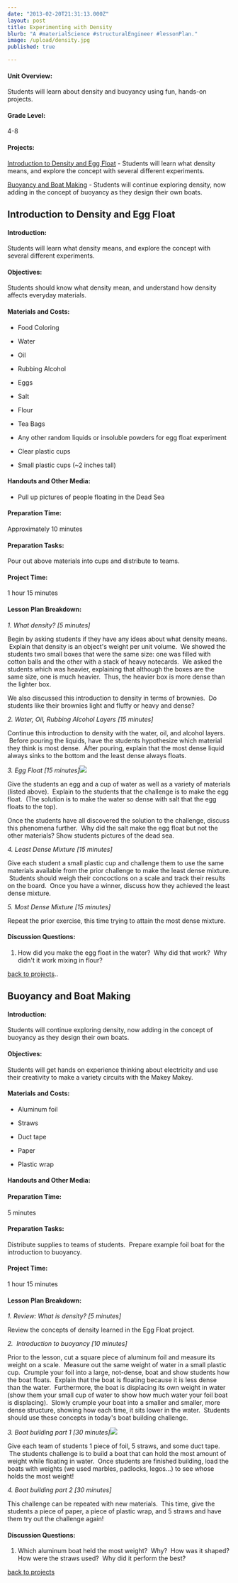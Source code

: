 ```yaml
---
date: "2013-02-20T21:31:13.000Z"
layout: post
title: Experimenting with Density
blurb: "A #materialScience #structuralEngineer #lessonPlan."
image: /upload/density.jpg
published: true

---
```


#### Unit Overview:


Students will learn about density and buoyancy using fun, hands-on projects.




#### Grade Level:


4-8


#### Projects:


[Introduction to Density and Egg Float](http://9-dots.org/density#day1) - Students will learn what density means, and explore the concept with several different experiments.

[Buoyancy and Boat Making](http://9-dots.org/density#day2) - Students will continue exploring density, now adding in the concept of buoyancy as they design their own boats.

<!-- more -->




## Introduction to Density and Egg Float




#### Introduction:


Students will learn what density means, and explore the concept with several different experiments.


#### Objectives:


Students should know what density mean, and understand how density affects everyday materials.


#### Materials and Costs:





	
  * Food Coloring

	
  * Water

	
  * Oil

	
  * Rubbing Alcohol

	
  * Eggs

	
  * Salt

	
  * Flour

	
  * Tea Bags

	
  * Any other random liquids or insoluble powders for egg float experiment

	
  * Clear plastic cups

	
  * Small plastic cups (~2 inches tall)




#### Handouts and Other Media:





	
  * Pull up pictures of people floating in the Dead Sea




#### Preparation Time:


Approximately 10 minutes


#### Preparation Tasks:


Pour out above materials into cups and distribute to teams.


#### Project Time:


1 hour 15 minutes


#### Lesson Plan Breakdown:


_1. What density? [5 minutes]_

Begin by asking students if they have any ideas about what density means.  Explain that density is an object's weight per unit volume.  We showed the students two small boxes that were the same size: one was filled with cotton balls and the other with a stack of heavy notecards.  We asked the students which was heavier, explaining that although the boxes are the same size, one is much heavier.  Thus, the heavier box is more dense than the lighter box.

We also discussed this introduction to density in terms of brownies.  Do students like their brownies light and fluffy or heavy and dense?

_2. Water, Oil, Rubbing Alcohol Layers_ _[15 minutes]_

Continue this introduction to density with the water, oil, and alcohol layers.  Before pouring the liquids, have the students hypothesize which material they think is most dense.  After pouring, explain that the most dense liquid always sinks to the bottom and the least dense always floats.

_3. Egg Float [15 minutes][![](http://9-dots.org/wp-uploads/2013/02/Photo-Feb-12-4-55-37-PM-e1361985690803-225x300.jpg)](http://9-dots.org/wp-uploads/2013/02/Photo-Feb-12-4-55-37-PM.jpg)_

Give the students an egg and a cup of water as well as a variety of materials (listed above).  Explain to the students that the challenge is to make the egg float.  (The solution is to make the water so dense with salt that the egg floats to the top).

Once the students have all discovered the solution to the challenge, discuss this phenomena further.  Why did the salt make the egg float but not the other materials? Show students pictures of the dead sea.

_4. Least Dense Mixture [15 minutes]_

Give each student a small plastic cup and challenge them to use the same materials available from the prior challenge to make the least dense mixture.  Students should weigh their concoctions on a scale and track their results on the board.  Once you have a winner, discuss how they achieved the least dense mixture.

_5. Most Dense Mixture [15 minutes]_

Repeat the prior exercise, this time trying to attain the most dense mixture.


#### Discussion Questions:


1. How did you make the egg float in the water?  Why did that work?  Why didn't it work mixing in flour?



[
back to projects](http://9-dots.org/density/#top)..


## Buoyancy and Boat Making







#### Introduction:


Students will continue exploring density, now adding in the concept of buoyancy as they design their own boats.


#### Objectives:


Students will get hands on experience thinking about electricity and use their creativity to make a variety circuits with the Makey Makey.


#### Materials and Costs:





	
  * Aluminum foil

	
  * Straws

	
  * Duct tape

	
  * Paper

	
  * Plastic wrap





#### Handouts and Other Media:




#### Preparation Time:


5 minutes


#### Preparation Tasks:


Distribute supplies to teams of students.  Prepare example foil boat for the introduction to buoyancy.


#### Project Time:


1 hour 15 minutes


#### Lesson Plan Breakdown:


_1. Review: What is density? [5 minutes]_

Review the concepts of density learned in the Egg Float project.

_2.  Introduction to buoyancy [10 minutes]_

Prior to the lesson, cut a square piece of aluminum foil and measure its weight on a scale.  Measure out the same weight of water in a small plastic cup.  Crumple your foil into a large, not-dense, boat and show students how the boat floats.  Explain that the boat is floating because it is less dense than the water.  Furthermore, the boat is displacing its own weight in water (show them your small cup of water to show how much water your foil boat is displacing).  Slowly crumple your boat into a smaller and smaller, more dense structure, showing how each time, it sits lower in the water.  Students should use these concepts in today's boat building challenge.

_3. Boat building part 1 [30 minutes][![](http://9-dots.org/wp-uploads/2013/02/Photo-Feb-13-4-59-51-PM-e1361985775145-225x300.jpg)](http://9-dots.org/wp-uploads/2013/02/Photo-Feb-13-4-59-51-PM.jpg)_

Give each team of students 1 piece of foil, 5 straws, and some duct tape.  The students challenge is to build a boat that can hold the most amount of weight while floating in water.  Once students are finished building, load the boats with weights (we used marbles, padlocks, legos...) to see whose holds the most weight!

_4. Boat building part 2 [30 minutes]_

This challenge can be repeated with new materials.  This time, give the students a piece of paper, a piece of plastic wrap, and 5 straws and have them try out the challenge again!


#### Discussion Questions:


1. Which aluminum boat held the most weight?  Why?  How was it shaped? How were the straws used?  Why did it perform the best?

[back to projects](http://9-dots.org/density/#top)


##
